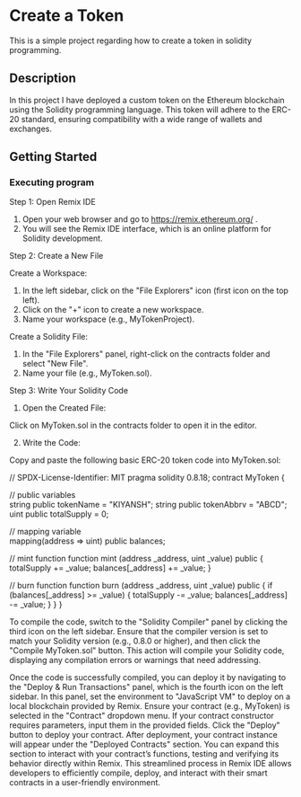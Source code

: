 # Create a Token

This is a simple project regarding how to create a token in solidity programming.

## Description

In this project I have deployed a custom token on the Ethereum blockchain using the Solidity programming language. This token will adhere to the ERC-20 standard, ensuring compatibility with a wide range of wallets and exchanges.

## Getting Started

### Executing program

Step 1: Open Remix IDE
1. Open your web browser and go to https://remix.ethereum.org/ .
2. You will see the Remix IDE interface, which is an online platform for Solidity development.

Step 2: Create a New File

Create a Workspace:

1. In the left sidebar, click on the "File Explorers" icon (first icon on the top left).
2. Click on the "+" icon to create a new workspace.
3. Name your workspace (e.g., MyTokenProject).

Create a Solidity File:

1. In the "File Explorers" panel, right-click on the contracts folder and select "New File".
2. Name your file (e.g., MyToken.sol).

Step 3: Write Your Solidity Code

1. Open the Created File:

Click on MyToken.sol in the contracts folder to open it in the editor.

2. Write the Code:

Copy and paste the following basic ERC-20 token code into MyToken.sol:

// SPDX-License-Identifier: MIT
pragma solidity 0.8.18;
contract MyToken {

// public variables  
string public tokenName = "KIYANSH"; 
string public tokenAbbrv = "ABCD"; 
uint public totalSupply = 0;

// mapping variable  
mapping(address => uint) public balances;

// mint function 
function mint (address _address, uint _value) public { 
  totalSupply += _value; 
  balances[_address] += _value; 
}

// burn function 
function burn (address _address, uint _value) public { 
  if (balances[_address] >= _value) {
  totalSupply -= _value; 
  balances[_address] -= _value; 
  }
}
}


To compile the code, switch to the "Solidity Compiler" panel by clicking the third icon on the left sidebar. Ensure that the compiler version is set to match your Solidity version (e.g., 0.8.0 or higher), and then click the "Compile MyToken.sol" button. This action will compile your Solidity code, displaying any compilation errors or warnings that need addressing.

Once the code is successfully compiled, you can deploy it by navigating to the "Deploy & Run Transactions" panel, which is the fourth icon on the left sidebar. In this panel, set the environment to "JavaScript VM" to deploy on a local blockchain provided by Remix. Ensure your contract (e.g., MyToken) is selected in the "Contract" dropdown menu. If your contract constructor requires parameters, input them in the provided fields. Click the "Deploy" button to deploy your contract. After deployment, your contract instance will appear under the "Deployed Contracts" section. You can expand this section to interact with your contract’s functions, testing and verifying its behavior directly within Remix. This streamlined process in Remix IDE allows developers to efficiently compile, deploy, and interact with their smart contracts in a user-friendly environment.
